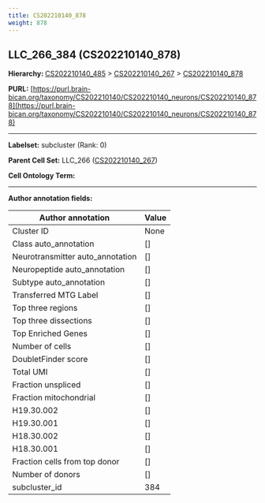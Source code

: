 ```yaml
---
title: CS202210140_878
weight: 878
---
```

## LLC_266_384 (CS202210140_878)
<b>Hierarchy: </b>
[CS202210140_485](../CS202210140_485) >
[CS202210140_267](../CS202210140_267) >
[CS202210140_878](../CS202210140_878)

**PURL:** [https://purl.brain-bican.org/taxonomy/CS202210140/CS202210140_neurons/CS202210140_878](https://purl.brain-bican.org/taxonomy/CS202210140/CS202210140_neurons/CS202210140_878)

---


**Labelset:** subcluster (Rank: 0)

**Parent Cell Set:** LLC_266 ([CS202210140_267](../CS202210140_267))



**Cell Ontology Term:** 

[MARKER GENES.]: #


---

[TRANSFERRED ANNOTATIONS.]: #


[AUTHOR ANNOTATION FIELDS.]: #


**Author annotation fields:**

| Author annotation | Value |
|-------------------|-------|
|Cluster ID|None|
|Class auto_annotation|[]|
|Neurotransmitter auto_annotation|[]|
|Neuropeptide auto_annotation|[]|
|Subtype auto_annotation|[]|
|Transferred MTG Label|[]|
|Top three regions|[]|
|Top three dissections|[]|
|Top Enriched Genes|[]|
|Number of cells|[]|
|DoubletFinder score|[]|
|Total UMI|[]|
|Fraction unspliced|[]|
|Fraction mitochondrial|[]|
|H19.30.002|[]|
|H19.30.001|[]|
|H18.30.002|[]|
|H18.30.001|[]|
|Fraction cells from top donor|[]|
|Number of donors|[]|
|subcluster_id|384|
